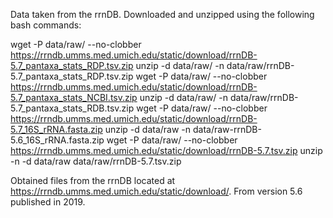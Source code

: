 Data taken from the rrnDB. Downloaded and unzipped using the following bash commands:


wget -P data/raw/ --no-clobber https://rrndb.umms.med.umich.edu/static/download/rrnDB-5.7_pantaxa_stats_RDP.tsv.zip
unzip -d data/raw/ -n data/raw/rrnDB-5.7_pantaxa_stats_RDP.tsv.zip 
wget -P data/raw/ --no-clobber https://rrndb.umms.med.umich.edu/static/download/rrnDB-5.7_pantaxa_stats_NCBI.tsv.zip
unzip -d data/raw/ -n data/raw/rrnDB-5.7_pantaxa_stats_RDB.tsv.zip
wget -P data/raw/ --no-clobber https://rrndb.umms.med.umich.edu/static/download/rrnDB-5.7_16S_rRNA.fasta.zip
unzip -d data/raw -n data/raw-rrnDB-5.6_16S_rRNA.fasta.zip
wget -P data/raw/ --no-clobber https://rrndb.umms.med.umich.edu/static/download/rrnDB-5.7.tsv.zip
unzip -n -d data/raw data/raw/rrnDB-5.7.tsv.zip 




Obtained files from the rrnDB located at
https://rrndb.umms.med.umich.edu/static/download/. 
From version 5.6 published in 2019.
